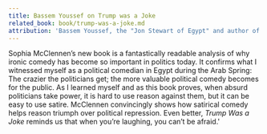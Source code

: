 ```yaml
---
title: Bassem Youssef on Trump was a Joke
related_book: book/trump-was-a-joke.md
attribution: 'Bassem Youssef, the "Jon Stewart of Egypt" and author of *Revolution for Dummies: Laughing Through the Arab Spring*'
---
```

Sophia McClennen’s new book is a fantastically readable analysis of why ironic comedy has become so important in politics today. It confirms what I witnessed myself as a political comedian in Egypt during the Arab Spring: The crazier the politicians get; the more valuable political comedy becomes for the public. As I learned myself and as this book proves, when absurd politicians take power, it is hard to use reason against them, but it can be easy to use satire. McClennen convincingly shows how satirical comedy helps reason triumph over political repression. Even better, *Trump Was a Joke* reminds us that when you’re laughing, you can’t be afraid.'